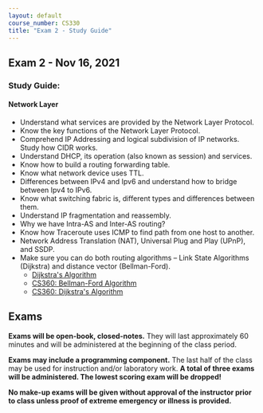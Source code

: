 ```yaml
---
layout: default
course_number: CS330
title: "Exam 2 - Study Guide"
---
```


Exam 2 - Nov 16, 2021
-----------------------

### Study Guide:

#### Network Layer
- Understand what services are provided by the Network Layer Protocol.
- Know the key functions of the Network Layer Protocol.  
- Comprehend IP Addressing and logical subdivision of IP networks. Study how CIDR works.
- Understand DHCP, its operation (also known as session) and services.
- Know how to build a routing forwarding table.
- Know what network device uses TTL.
- Differences between IPv4 and Ipv6 and understand how to bridge between Ipv4 to IPv6.
- Know what switching fabric is, different types and differences between them.
- Understand IP fragmentation and reassembly.
- Why we have Intra-AS and Inter-AS routing?
- Know how Traceroute uses ICMP to find path from one host to another.
- Network Address Translation (NAT), Universal Plug and Play (UPnP), and SSDP.
- Make sure you can do both routing algorithms – Link State Algorithms (Dijkstra) and distance vector (Bellman-Ford).
  - [Dijkstra's Algorithm](..\schedule\slides\dijkstra_algorithm.pdf)
  - [CS360: Bellman-Ford Algorithm](https://ycpcs.github.io/cs360-spring2019/lectures/lecture21.html)
  - [CS360: Dijkstra's Algorithm](https://ycpcs.github.io/cs360-spring2019/lectures/lecture22.html)

<!--
#### Link Layer
- Know what services the Data Link Layer provides.
- Understand the characteristics of an ideal Multiple Access Protocol.
- Know error detection and correction – parity checking and Internet checksums.
- Know Random Access Protocols and how they deal with collisions.
- Know what Address Resolution Protocol is. How can a host determine the MAC address of a destination machine knowing only its IP address?
- Understand Ethernet switches and differences between switches and routers.
- Know key functions of switches.
- Know differences between switched and bus-based Ethernet.
- Know how to build ARP and switch tables.
-->

Exams
-----------------

<strong>Exams will be open-book, closed-notes.</strong> They will last approximately 60 minutes and will be administered at the beginning of the class period.

<strong>Exams may include a programming component.</strong> The last half of the class may be used for instruction and/or laboratory work.
<strong>A total of three exams will be administered. The lowest scoring exam will be dropped!</strong>

<strong>No make-up exams will be given without approval of the instructor prior to class unless proof of extreme emergency or illness is provided.</strong>
